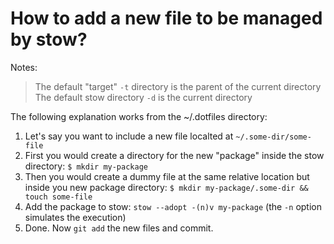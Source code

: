 # How to add a new file to be managed by stow?

Notes: 
> The default "target" `-t` directory is the parent of the current directory
> The default stow directory `-d` is the current directory

The following explanation works from the ~/.dotfiles directory:

1. Let's say you want to include a new file localted at `~/.some-dir/some-file`
2. First you would create a directory for the new "package" inside the stow directory: `$ mkdir my-package`
3. Then you would create a dummy file at the same relative location but inside you new package directory: `$ mkdir my-package/.some-dir && touch some-file`
4. Add the package to stow: `stow --adopt -(n)v my-package` (the `-n` option simulates the execution)
5. Done. Now `git add` the new files and commit.
